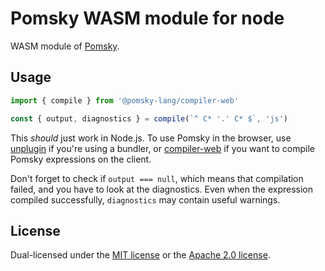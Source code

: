 # Pomsky WASM module for node

WASM module of [Pomsky](https://pomsky-lang.org).

## Usage

```js
import { compile } from '@pomsky-lang/compiler-web'

const { output, diagnostics } = compile(`^ C* '.' C* $`, 'js')
```

This _should_ just work in Node.js. To use Pomsky in the browser, use [unplugin](https://www.npmjs.com/package/@pomsky-lang/unplugin) if you're using a bundler, or [compiler-web](https://www.npmjs.com/package/@pomsky-lang/compiler-web) if you want to compile Pomsky expressions on the client.

Don't forget to check if `output === null`, which means that compilation failed, and you have to look at the diagnostics. Even when the expression compiled successfully, `diagnostics` may contain useful warnings.

## License

Dual-licensed under the [MIT license][mit-license] or the [Apache 2.0 license][apache-2-license].

[mit-license]: https://opensource.org/licenses/MIT
[apache-2-license]: https://opensource.org/licenses/Apache-2.0
